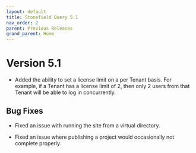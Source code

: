 ```yaml
---
layout: default
title: Stonefield Query 5.1
nav_order: 2
parent: Previous Releases
grand_parent: Home
---
```


# Version 5.1

* Added the ability to set a license limit on a per Tenant basis. For example, if a Tenant has a license limit of 2, then only 2 users from that Tenant will be able to log in concurrently.

## Bug Fixes

* Fixed an issue with running the site from a virtual directory.

* Fixed an issue where publishing a project would occasionally not complete properly. 